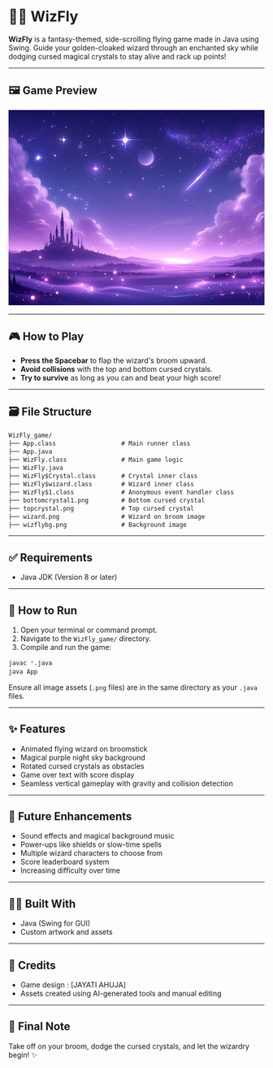 # 🧙‍♀️ WizFly

**WizFly** is a fantasy-themed, side-scrolling flying game made in Java using Swing. Guide your golden-cloaked wizard through an enchanted sky while dodging cursed magical crystals to stay alive and rack up points!

---

## 🖼️ Game Preview

![WizFly Background](./wizflybg.png)

---

## 🎮 How to Play

- **Press the Spacebar** to flap the wizard's broom upward.
- **Avoid collisions** with the top and bottom cursed crystals.
- **Try to survive** as long as you can and beat your high score!

---

## 🗃️ File Structure

```
WizFly_game/
├── App.class                  # Main runner class
├── App.java
├── WizFly.class               # Main game logic
├── WizFly.java
├── WizFly$Crystal.class       # Crystal inner class
├── WizFly$wizard.class        # Wizard inner class
├── WizFly$1.class             # Anonymous event handler class
├── bottomcrystal1.png         # Bottom cursed crystal
├── topcrystal.png             # Top cursed crystal
├── wizard.png                 # Wizard on broom image
├── wizflybg.png               # Background image
```

---

## ✅ Requirements

- Java JDK (Version 8 or later)

---

## 🚀 How to Run

1. Open your terminal or command prompt.
2. Navigate to the `WizFly_game/` directory.
3. Compile and run the game:

```bash
javac *.java
java App
```

Ensure all image assets (`.png` files) are in the same directory as your `.java` files.

---

## ✨ Features

- Animated flying wizard on broomstick
- Magical purple night sky background
- Rotated cursed crystals as obstacles
- Game over text with score display
- Seamless vertical gameplay with gravity and collision detection

---

## 🔮 Future Enhancements

- Sound effects and magical background music
- Power-ups like shields or slow-time spells
- Multiple wizard characters to choose from
- Score leaderboard system
- Increasing difficulty over time

---

## 🧑‍💻 Built With

- Java (Swing for GUI)
- Custom artwork and assets

---

## 🌟 Credits

- Game design : [JAYATI AHUJA]
- Assets created using AI-generated tools and manual editing

---

## 🧙 Final Note

Take off on your broom, dodge the cursed crystals, and let the wizardry begin! ✨
